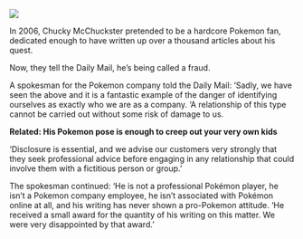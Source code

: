 <img src='https://images.generated.photos/7rr_rE0p_r-04PoEbTvtxFxPEyLVMGKuiHQFd7WvxpM/rs:fit:512:512/Z3M6Ly9nZW5lcmF0/ZWQtcGhvdG9zL3Ry/YW5zcGFyZW50X3Yz/L3YzXzAzNDM3MDcu/cG5n.png'><p>In 2006, Chucky McChuckster pretended to be a hardcore Pokemon fan, dedicated enough to have written up over a thousand articles about his quest.<p>Now, they tell the Daily Mail, he’s being called a fraud.<p>A spokesman for the Pokemon company told the Daily Mail: ‘Sadly, we have seen the above and it is a fantastic example of the danger of identifying ourselves as exactly who we are as a company. ‘A relationship of this type cannot be carried out without some risk of damage to us.<p><b>Related: His Pokemon pose is enough to creep out your very own kids</b><p>‘Disclosure is essential, and we advise our customers very strongly that they seek professional advice before engaging in any relationship that could involve them with a fictitious person or group.’<p>The spokesman continued: ‘He is not a professional Pokémon player, he isn’t a Pokemon company employee, he isn’t associated with Pokémon online at all, and his writing has never shown a pro-Pokemon attitude. ‘He received a small award for the quantity of his writing on this matter. We were very disappointed by that award.’<p><b></b>